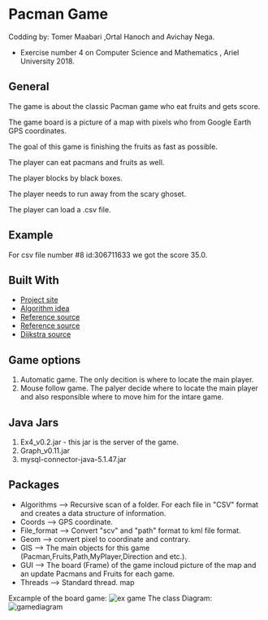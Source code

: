 # Pacman Game
Codding by: Tomer Maabari ,Ortal Hanoch and Avichay Nega.
* Exercise number 4 on Computer Science and Mathematics , Ariel University 2018.

## General
The game is about the classic Pacman game who eat fruits and gets score.

The game board is a picture of a map with pixels who from Google Earth GPS coordinates.

The goal of this game is finishing the fruits as fast as possible.

The player can eat pacmans and fruits as well.

The player blocks by black boxes.

The player needs to run away from the scary ghoset.

The player can load a .csv file.

## Example
For csv file number #8 id:306711633 we got the score 35.0.

## Built With
* [Project site](https://github.com/benmoshe/OOP_EX2-EX4)
* [Algorithm idea](https://neos-guide.org/content/multiple-traveling-salesman-problem-mtsp)
* [Reference source](https://coderanch.com/t/338737/java/draw-points-Java)
* [Reference source](https://javatutorial.net/display-text-and-graphics-java-jframe)
* [Dijkstra source](https://www.baeldung.com/java-dijkstra)

## Game options
1) Automatic game. The only decition is where to locate the main player.
2) Mouse follow game. The palyer decide where to locate the main player and also responsible where to move him for the intare game.

## Java Jars
1) Ex4_v0.2.jar - this jar is the server of the game.
2) Graph_v0.11.jar
3) mysql-connector-java-5.1.47.jar

## Packages
* Algorithms --> Recursive scan of a folder. For each file in "CSV" format and creates a data structure of information.
* Coords --> GPS coordinate.
* File_format --> Convert "scv" and "path" format to kml file format.
* Geom --> convert pixel to coordinate and contrary.
* GIS --> The main objects for this game (Pacman,Fruits,Path,MyPlayer,Direction and etc.).
* GUI --> The board (Frame) of the game incloud picture of the map and an update Pacmans and Fruits for each game.
* Threads --> Standard thread. map

Excample of the board game:
![ex game](https://user-images.githubusercontent.com/44768171/50734645-8aa9b100-11aa-11e9-984f-d4787c037e8a.png)
The class Diagram:
![gamediagram](https://user-images.githubusercontent.com/44768171/50905690-0cf4d800-142c-11e9-8889-0e3257a3b683.jpg)
